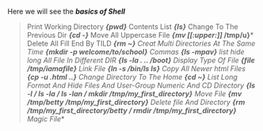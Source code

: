 Here we will see the ***basics of Shell***


> Print Working Directory ***{pwd}***
> Contents List ***{ls}***
> Change To The Previous Dir ***{cd -}***
> Move All Uppercase File ***{mv [[:upper:]]* /tmp/u}***
> Delete All Fill End By TILD ***{rm *~}***
> Creat Multi Directories At The Same Time ***{mkdir -p welcome/to/school}***
> Commas ***{ls -mpav}***
> list hide long All File In Different DIR ***{ls -la . .. /boot}***
> Display Type Of File ***{file /tmp/iamafile}***
> Link File ***{ln -s /bin/ls __ls__}***
> Copy All Newer html Files ***{cp -u *.html ..}***
> Change Directory To The Home ***{cd ~}***
> List Long Format And Hide Files And User-Group Numeric And CD Directory ***{ls -l / ls -la / ls -lan / mkdir /tmp/my_first_directory}***
> Move File ***{mv /tmp/betty /tmp/my_first_directory}***
> Delete file And Directory ***{rm /tmp/my_first_directory/betty / rmdir /tmp/my_first_directory}***
> Magic File***
